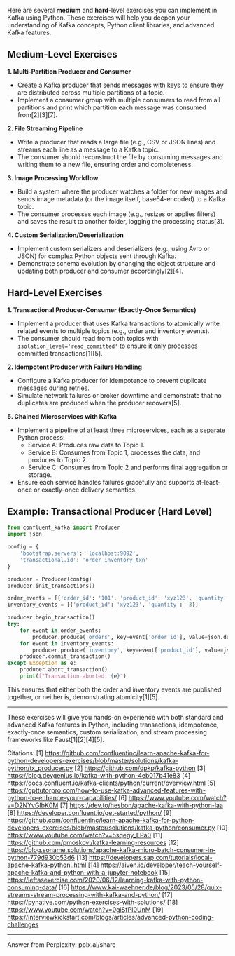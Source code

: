 Here are several **medium** and **hard**-level exercises you can implement in Kafka using Python. These exercises will help you deepen your understanding of Kafka concepts, Python client libraries, and advanced Kafka features.

## Medium-Level Exercises

**1. Multi-Partition Producer and Consumer**
- Create a Kafka producer that sends messages with keys to ensure they are distributed across multiple partitions of a topic.
- Implement a consumer group with multiple consumers to read from all partitions and print which partition each message was consumed from[2][3][7].

**2. File Streaming Pipeline**
- Write a producer that reads a large file (e.g., CSV or JSON lines) and streams each line as a message to a Kafka topic.
- The consumer should reconstruct the file by consuming messages and writing them to a new file, ensuring order and completeness.

**3. Image Processing Workflow**
- Build a system where the producer watches a folder for new images and sends image metadata (or the image itself, base64-encoded) to a Kafka topic.
- The consumer processes each image (e.g., resizes or applies filters) and saves the result to another folder, logging the processing status[3].

**4. Custom Serialization/Deserialization**
- Implement custom serializers and deserializers (e.g., using Avro or JSON) for complex Python objects sent through Kafka.
- Demonstrate schema evolution by changing the object structure and updating both producer and consumer accordingly[2][4].

## Hard-Level Exercises

**1. Transactional Producer-Consumer (Exactly-Once Semantics)**
- Implement a producer that uses Kafka transactions to atomically write related events to multiple topics (e.g., order and inventory events).
- The consumer should read from both topics with `isolation_level='read_committed'` to ensure it only processes committed transactions[1][5].

**2. Idempotent Producer with Failure Handling**
- Configure a Kafka producer for idempotence to prevent duplicate messages during retries.
- Simulate network failures or broker downtime and demonstrate that no duplicates are produced when the producer recovers[5].


**5. Chained Microservices with Kafka**
- Implement a pipeline of at least three microservices, each as a separate Python process:
  - Service A: Produces raw data to Topic 1.
  - Service B: Consumes from Topic 1, processes the data, and produces to Topic 2.
  - Service C: Consumes from Topic 2 and performs final aggregation or storage.
- Ensure each service handles failures gracefully and supports at-least-once or exactly-once delivery semantics.

## Example: Transactional Producer (Hard Level)

```python
from confluent_kafka import Producer
import json

config = {
    'bootstrap.servers': 'localhost:9092',
    'transactional.id': 'order_inventory_txn'
}

producer = Producer(config)
producer.init_transactions()

order_events = [{'order_id': '101', 'product_id': 'xyz123', 'quantity': 3}]
inventory_events = [{'product_id': 'xyz123', 'quantity': -3}]

producer.begin_transaction()
try:
    for event in order_events:
        producer.produce('orders', key=event['order_id'], value=json.dumps(event))
    for event in inventory_events:
        producer.produce('inventory', key=event['product_id'], value=json.dumps(event))
    producer.commit_transaction()
except Exception as e:
    producer.abort_transaction()
    print(f"Transaction aborted: {e}")
```
This ensures that either both the order and inventory events are published together, or neither is, demonstrating atomicity[1][5].

---

These exercises will give you hands-on experience with both standard and advanced Kafka features in Python, including transactions, idempotence, exactly-once semantics, custom serialization, and stream processing frameworks like Faust[1][2][4][5].

Citations:
[1] https://github.com/confluentinc/learn-apache-kafka-for-python-developers-exercises/blob/master/solutions/kafka-python/tx_producer.py
[2] https://github.com/dpkp/kafka-python
[3] https://blog.devgenius.io/kafka-with-python-4eb017b41e83
[4] https://docs.confluent.io/kafka-clients/python/current/overview.html
[5] https://gpttutorpro.com/how-to-use-kafka-advanced-features-with-python-to-enhance-your-capabilities/
[6] https://www.youtube.com/watch?v=D2NYvGlbK0M
[7] https://dev.to/hesbon/apache-kafka-with-python-laa
[8] https://developer.confluent.io/get-started/python/
[9] https://github.com/confluentinc/learn-apache-kafka-for-python-developers-exercises/blob/master/solutions/kafka-python/consumer.py
[10] https://www.youtube.com/watch?v=5sqegy_EPa0
[11] https://github.com/pmoskovi/kafka-learning-resources
[12] https://blog.soname.solutions/apache-kafka-micro-batch-consumer-in-python-779d930b53d6
[13] https://developers.sap.com/tutorials/local-apache-kafka-python..html
[14] https://aiven.io/developer/teach-yourself-apache-kafka-and-python-with-a-jupyter-notebook
[15] https://leftasexercise.com/2020/06/12/learning-kafka-with-python-consuming-data/
[16] https://www.kai-waehner.de/blog/2023/05/28/quix-streams-stream-processing-with-kafka-and-python/
[17] https://pynative.com/python-exercises-with-solutions/
[18] https://www.youtube.com/watch?v=0giSfPI0UnM
[19] https://interviewkickstart.com/blogs/articles/advanced-python-coding-challenges

---
Answer from Perplexity: pplx.ai/share